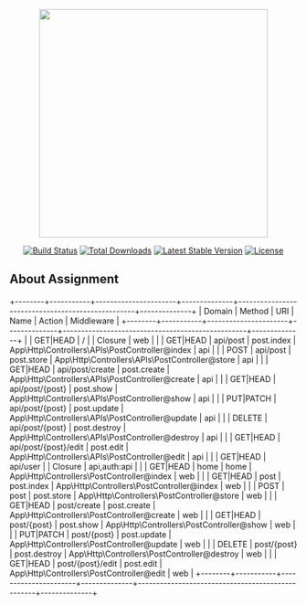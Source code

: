 <p align="center"><img src="https://res.cloudinary.com/dtfbvvkyp/image/upload/v1566331377/laravel-logolockup-cmyk-red.svg" width="400"></p>

<p align="center">
<a href="https://travis-ci.org/laravel/framework"><img src="https://travis-ci.org/laravel/framework.svg" alt="Build Status"></a>
<a href="https://packagist.org/packages/laravel/framework"><img src="https://poser.pugx.org/laravel/framework/d/total.svg" alt="Total Downloads"></a>
<a href="https://packagist.org/packages/laravel/framework"><img src="https://poser.pugx.org/laravel/framework/v/stable.svg" alt="Latest Stable Version"></a>
<a href="https://packagist.org/packages/laravel/framework"><img src="https://poser.pugx.org/laravel/framework/license.svg" alt="License"></a>
</p>

## About Assignment

+--------+-----------+----------------------+--------------+--------------------------------------------------+--------------+
| Domain | Method | URI | Name | Action | Middleware |
+--------+-----------+----------------------+--------------+--------------------------------------------------+--------------+
| | GET|HEAD | / | | Closure | web |
| | GET|HEAD | api/post | post.index | App\Http\Controllers\APIs\PostController@index | api |
| | POST | api/post | post.store | App\Http\Controllers\APIs\PostController@store | api |
| | GET|HEAD | api/post/create | post.create | App\Http\Controllers\APIs\PostController@create | api |
| | GET|HEAD | api/post/{post} | post.show | App\Http\Controllers\APIs\PostController@show | api |
| | PUT|PATCH | api/post/{post} | post.update | App\Http\Controllers\APIs\PostController@update | api |
| | DELETE | api/post/{post} | post.destroy | App\Http\Controllers\APIs\PostController@destroy | api |
| | GET|HEAD | api/post/{post}/edit | post.edit | App\Http\Controllers\APIs\PostController@edit | api |
| | GET|HEAD | api/user | | Closure | api,auth:api |
| | GET|HEAD | home | home | App\Http\Controllers\PostController@index | web |
| | GET|HEAD | post | post.index | App\Http\Controllers\PostController@index | web |
| | POST | post | post.store | App\Http\Controllers\PostController@store | web |
| | GET|HEAD | post/create | post.create | App\Http\Controllers\PostController@create | web |
| | GET|HEAD | post/{post} | post.show | App\Http\Controllers\PostController@show | web |
| | PUT|PATCH | post/{post} | post.update | App\Http\Controllers\PostController@update | web |
| | DELETE | post/{post} | post.destroy | App\Http\Controllers\PostController@destroy | web |
| | GET|HEAD | post/{post}/edit | post.edit | App\Http\Controllers\PostController@edit | web |
+--------+-----------+----------------------+--------------+--------------------------------------------------+--------------+
